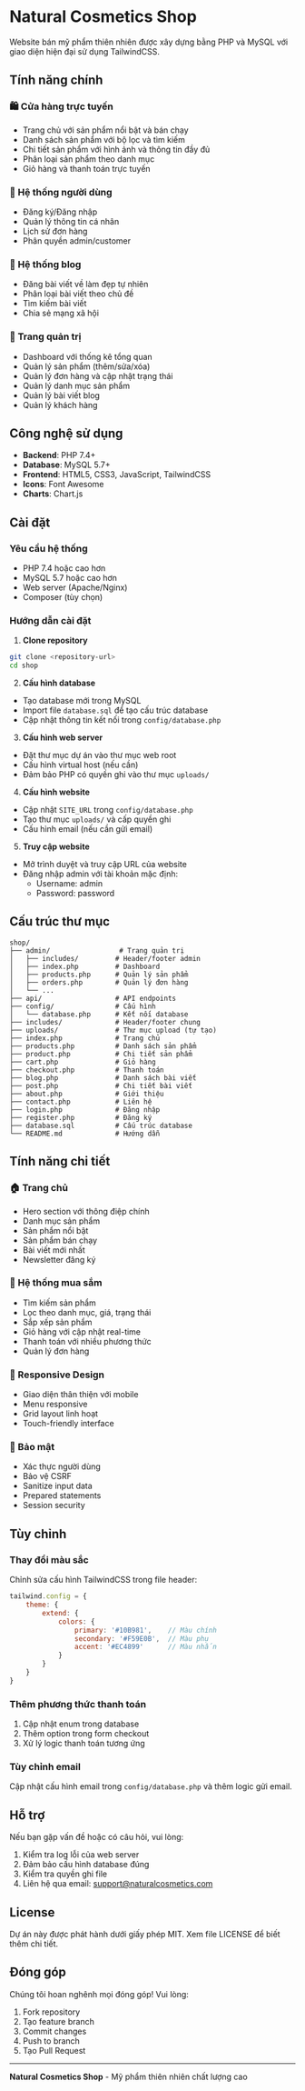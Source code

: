 # Natural Cosmetics Shop

Website bán mỹ phẩm thiên nhiên được xây dựng bằng PHP và MySQL với giao diện hiện đại sử dụng TailwindCSS.

## Tính năng chính

### 🛍️ Cửa hàng trực tuyến
- Trang chủ với sản phẩm nổi bật và bán chạy
- Danh sách sản phẩm với bộ lọc và tìm kiếm
- Chi tiết sản phẩm với hình ảnh và thông tin đầy đủ
- Phân loại sản phẩm theo danh mục
- Giỏ hàng và thanh toán trực tuyến

### 👤 Hệ thống người dùng
- Đăng ký/Đăng nhập
- Quản lý thông tin cá nhân
- Lịch sử đơn hàng
- Phân quyền admin/customer

### 📝 Hệ thống blog
- Đăng bài viết về làm đẹp tự nhiên
- Phân loại bài viết theo chủ đề
- Tìm kiếm bài viết
- Chia sẻ mạng xã hội

### 🔧 Trang quản trị
- Dashboard với thống kê tổng quan
- Quản lý sản phẩm (thêm/sửa/xóa)
- Quản lý đơn hàng và cập nhật trạng thái
- Quản lý danh mục sản phẩm
- Quản lý bài viết blog
- Quản lý khách hàng

## Công nghệ sử dụng

- **Backend**: PHP 7.4+
- **Database**: MySQL 5.7+
- **Frontend**: HTML5, CSS3, JavaScript, TailwindCSS
- **Icons**: Font Awesome
- **Charts**: Chart.js

## Cài đặt

### Yêu cầu hệ thống
- PHP 7.4 hoặc cao hơn
- MySQL 5.7 hoặc cao hơn
- Web server (Apache/Nginx)
- Composer (tùy chọn)

### Hướng dẫn cài đặt

1. **Clone repository**
```bash
git clone <repository-url>
cd shop
```

2. **Cấu hình database**
- Tạo database mới trong MySQL
- Import file `database.sql` để tạo cấu trúc database
- Cập nhật thông tin kết nối trong `config/database.php`

3. **Cấu hình web server**
- Đặt thư mục dự án vào thư mục web root
- Cấu hình virtual host (nếu cần)
- Đảm bảo PHP có quyền ghi vào thư mục `uploads/`

4. **Cấu hình website**
- Cập nhật `SITE_URL` trong `config/database.php`
- Tạo thư mục `uploads/` và cấp quyền ghi
- Cấu hình email (nếu cần gửi email)

5. **Truy cập website**
- Mở trình duyệt và truy cập URL của website
- Đăng nhập admin với tài khoản mặc định:
  - Username: admin
  - Password: password

## Cấu trúc thư mục

```
shop/
├── admin/                 # Trang quản trị
│   ├── includes/         # Header/footer admin
│   ├── index.php         # Dashboard
│   ├── products.php      # Quản lý sản phẩm
│   ├── orders.php        # Quản lý đơn hàng
│   └── ...
├── api/                  # API endpoints
├── config/               # Cấu hình
│   └── database.php      # Kết nối database
├── includes/             # Header/footer chung
├── uploads/              # Thư mục upload (tự tạo)
├── index.php             # Trang chủ
├── products.php          # Danh sách sản phẩm
├── product.php           # Chi tiết sản phẩm
├── cart.php              # Giỏ hàng
├── checkout.php          # Thanh toán
├── blog.php              # Danh sách bài viết
├── post.php              # Chi tiết bài viết
├── about.php             # Giới thiệu
├── contact.php           # Liên hệ
├── login.php             # Đăng nhập
├── register.php          # Đăng ký
├── database.sql          # Cấu trúc database
└── README.md             # Hướng dẫn
```

## Tính năng chi tiết

### 🏠 Trang chủ
- Hero section với thông điệp chính
- Danh mục sản phẩm
- Sản phẩm nổi bật
- Sản phẩm bán chạy
- Bài viết mới nhất
- Newsletter đăng ký

### 🛒 Hệ thống mua sắm
- Tìm kiếm sản phẩm
- Lọc theo danh mục, giá, trạng thái
- Sắp xếp sản phẩm
- Giỏ hàng với cập nhật real-time
- Thanh toán với nhiều phương thức
- Quản lý đơn hàng

### 📱 Responsive Design
- Giao diện thân thiện với mobile
- Menu responsive
- Grid layout linh hoạt
- Touch-friendly interface

### 🔐 Bảo mật
- Xác thực người dùng
- Bảo vệ CSRF
- Sanitize input data
- Prepared statements
- Session security

## Tùy chỉnh

### Thay đổi màu sắc
Chỉnh sửa cấu hình TailwindCSS trong file header:
```javascript
tailwind.config = {
    theme: {
        extend: {
            colors: {
                primary: '#10B981',    // Màu chính
                secondary: '#F59E0B',  // Màu phụ
                accent: '#EC4899'      // Màu nhấn
            }
        }
    }
}
```

### Thêm phương thức thanh toán
1. Cập nhật enum trong database
2. Thêm option trong form checkout
3. Xử lý logic thanh toán tương ứng

### Tùy chỉnh email
Cập nhật cấu hình email trong `config/database.php` và thêm logic gửi email.

## Hỗ trợ

Nếu bạn gặp vấn đề hoặc có câu hỏi, vui lòng:
1. Kiểm tra log lỗi của web server
2. Đảm bảo cấu hình database đúng
3. Kiểm tra quyền ghi file
4. Liên hệ qua email: support@naturalcosmetics.com

## License

Dự án này được phát hành dưới giấy phép MIT. Xem file LICENSE để biết thêm chi tiết.

## Đóng góp

Chúng tôi hoan nghênh mọi đóng góp! Vui lòng:
1. Fork repository
2. Tạo feature branch
3. Commit changes
4. Push to branch
5. Tạo Pull Request

---

**Natural Cosmetics Shop** - Mỹ phẩm thiên nhiên chất lượng cao
